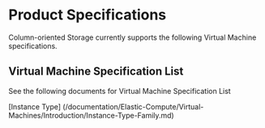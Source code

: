 # Product Specifications

Column-oriented Storage currently supports the following Virtual Machine specifications.

## Virtual Machine Specification List

See the following documents for Virtual Machine Specification List

[Instance Type] (/documentation/Elastic-Compute/Virtual-Machines/Introduction/Instance-Type-Family.md)


